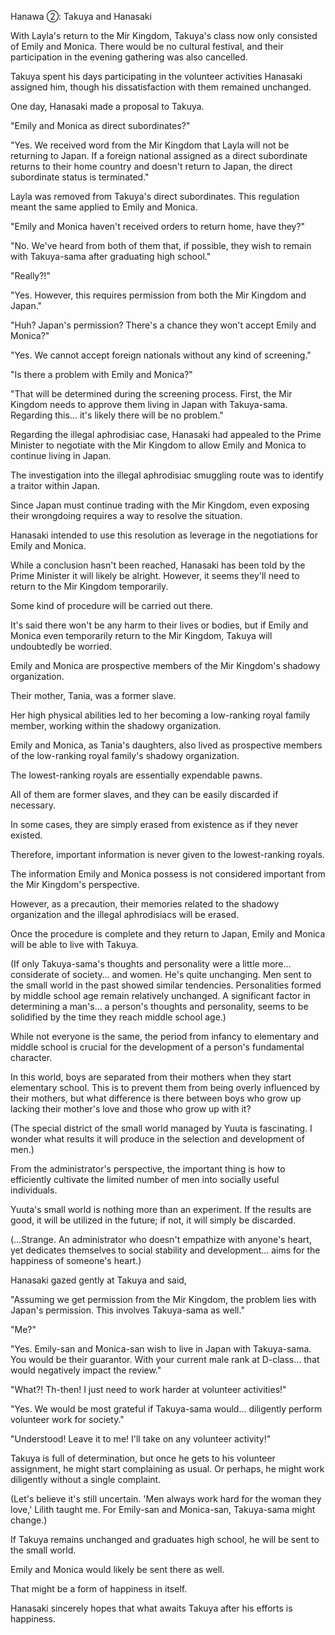 Hanawa ②: Takuya and Hanasaki

With Layla's return to the Mir Kingdom, Takuya's class now only consisted of Emily and Monica.  There would be no cultural festival, and their participation in the evening gathering was also cancelled.

Takuya spent his days participating in the volunteer activities Hanasaki assigned him, though his dissatisfaction with them remained unchanged.


One day, Hanasaki made a proposal to Takuya.


"Emily and Monica as direct subordinates?"

"Yes. We received word from the Mir Kingdom that Layla will not be returning to Japan.  If a foreign national assigned as a direct subordinate returns to their home country and doesn't return to Japan, the direct subordinate status is terminated."


Layla was removed from Takuya's direct subordinates.  This regulation meant the same applied to Emily and Monica.


"Emily and Monica haven't received orders to return home, have they?"

"No. We've heard from both of them that, if possible, they wish to remain with Takuya-sama after graduating high school."

"Really?!"

"Yes. However, this requires permission from both the Mir Kingdom and Japan."

"Huh?  Japan's permission?  There's a chance they won't accept Emily and Monica?"

"Yes. We cannot accept foreign nationals without any kind of screening."

"Is there a problem with Emily and Monica?"

"That will be determined during the screening process.  First, the Mir Kingdom needs to approve them living in Japan with Takuya-sama.  Regarding this… it's likely there will be no problem."


Regarding the illegal aphrodisiac case, Hanasaki had appealed to the Prime Minister to negotiate with the Mir Kingdom to allow Emily and Monica to continue living in Japan.


The investigation into the illegal aphrodisiac smuggling route was to identify a traitor within Japan.

Since Japan must continue trading with the Mir Kingdom, even exposing their wrongdoing requires a way to resolve the situation.

Hanasaki intended to use this resolution as leverage in the negotiations for Emily and Monica.

While a conclusion hasn't been reached, Hanasaki has been told by the Prime Minister it will likely be alright.  However, it seems they'll need to return to the Mir Kingdom temporarily.

Some kind of procedure will be carried out there.

It's said there won't be any harm to their lives or bodies, but if Emily and Monica even temporarily return to the Mir Kingdom, Takuya will undoubtedly be worried.


Emily and Monica are prospective members of the Mir Kingdom's shadowy organization.

Their mother, Tania, was a former slave.

Her high physical abilities led to her becoming a low-ranking royal family member, working within the shadowy organization.

Emily and Monica, as Tania's daughters, also lived as prospective members of the low-ranking royal family's shadowy organization.


The lowest-ranking royals are essentially expendable pawns.

All of them are former slaves, and they can be easily discarded if necessary.

In some cases, they are simply erased from existence as if they never existed.

Therefore, important information is never given to the lowest-ranking royals.

The information Emily and Monica possess is not considered important from the Mir Kingdom's perspective.

However, as a precaution, their memories related to the shadowy organization and the illegal aphrodisiacs will be erased.


Once the procedure is complete and they return to Japan, Emily and Monica will be able to live with Takuya.


(If only Takuya-sama's thoughts and personality were a little more… considerate of society… and women. He's quite unchanging. Men sent to the small world in the past showed similar tendencies.  Personalities formed by middle school age remain relatively unchanged.  A significant factor in determining a man's… a person's thoughts and personality, seems to be solidified by the time they reach middle school age.)


While not everyone is the same, the period from infancy to elementary and middle school is crucial for the development of a person's fundamental character.

In this world, boys are separated from their mothers when they start elementary school.  This is to prevent them from being overly influenced by their mothers, but what difference is there between boys who grow up lacking their mother's love and those who grow up with it?


(The special district of the small world managed by Yuuta is fascinating.  I wonder what results it will produce in the selection and development of men.)


From the administrator's perspective, the important thing is how to efficiently cultivate the limited number of men into socially useful individuals.

Yuuta's small world is nothing more than an experiment.  If the results are good, it will be utilized in the future; if not, it will simply be discarded.


(…Strange.  An administrator who doesn't empathize with anyone's heart, yet dedicates themselves to social stability and development… aims for the happiness of someone's heart.)


Hanasaki gazed gently at Takuya and said,


"Assuming we get permission from the Mir Kingdom, the problem lies with Japan's permission.  This involves Takuya-sama as well."

"Me?"

"Yes. Emily-san and Monica-san wish to live in Japan with Takuya-sama.  You would be their guarantor. With your current male rank at D-class… that would negatively impact the review."

"What?!  Th-then!  I just need to work harder at volunteer activities!"

"Yes.  We would be most grateful if Takuya-sama would… diligently perform volunteer work for society."

"Understood! Leave it to me! I'll take on any volunteer activity!"


Takuya is full of determination, but once he gets to his volunteer assignment, he might start complaining as usual.  Or perhaps, he might work diligently without a single complaint.


(Let's believe it's still uncertain. 'Men always work hard for the woman they love,' Lilith taught me. For Emily-san and Monica-san, Takuya-sama might change.)


If Takuya remains unchanged and graduates high school, he will be sent to the small world.

Emily and Monica would likely be sent there as well.

That might be a form of happiness in itself.

Hanasaki sincerely hopes that what awaits Takuya after his efforts is happiness.
